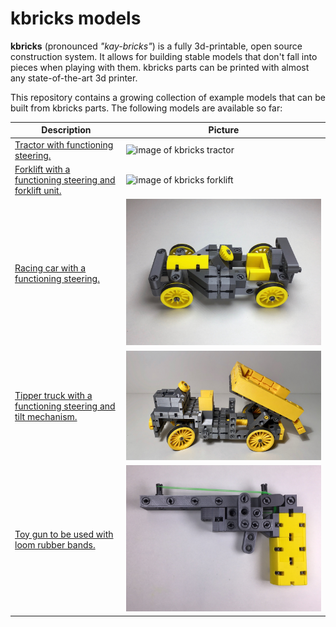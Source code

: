# kbricks models

**kbricks** (pronounced *"kay-bricks"*) is a fully 3d-printable, open source construction system. It allows for building stable models that don't fall into pieces when playing with them. kbricks parts can be printed with almost any state-of-the-art 3d printer.

This repository contains a growing collection of example models that can be built from kbricks parts. The following models are available so far:

|Description|Picture|
|-----------|-------|
|[Tractor with functioning steering.](tractor)| ![image of kbricks tractor](tractor/img/kbricks_tractor.png)|
|[Forklift with a functioning steering and forklift unit.](forklift)| ![image of kbricks forklift](forklift/img/kbricks_forklift.png)|
|[Racing car with a functioning steering.](racing_car)| ![image of kbricks racing car](racing_car/img/kbricks_racing_car_2.png)|
|[Tipper truck with a functioning steering and tilt mechanism.](tipper_truck)| ![image of kbricks tipper truck](tipper_truck/img/kbricks_tipper_truck.jpg)|
|[Toy gun to be used with loom rubber bands.](rubber_band_gun)| ![image of kbricks rubber band gun](rubber_band_gun/img/kbricks_rubber_band_gun.jpg)|
